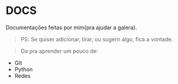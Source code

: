 # DOCS
Documentações feitas por mim(pra ajudar a galera).
> PS: Se quiser adicionar, tirar, ou sugerir algo, fica a vontade.

> Da pra aprender um pouco de:
- Git
- Python
- Redes
